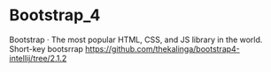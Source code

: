 # Bootstrap_4
Bootstrap · The most popular HTML, CSS, and JS library in the world.<br/>
Short-key bootsrrap
https://github.com/thekalinga/bootstrap4-intellij/tree/2.1.2
